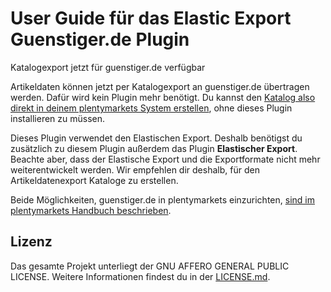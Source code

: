 # User Guide für das Elastic Export Guenstiger.de Plugin

<div class="alert alert-info" role="alert">
Katalogexport jetzt für guenstiger.de verfügbar
 
Artikeldaten können jetzt per Katalogexport an guenstiger.de übertragen werden. Dafür wird kein Plugin mehr benötigt. Du kannst den <a href="https://knowledge.plentymarkets.com/de-de/manual/main/maerkte/guenstiger-de.html#catalogue-export" target="_blank">Katalog also direkt in deinem plentymarkets System erstellen</a>, ohne dieses Plugin installieren zu müssen.
 
Dieses Plugin verwendet den Elastischen Export. Deshalb benötigst du zusätzlich zu diesem Plugin außerdem das Plugin **Elastischer Export**. Beachte aber, dass der Elastische Export und die Exportformate nicht mehr weiterentwickelt werden. Wir empfehlen dir deshalb, für den Artikeldatenexport Kataloge zu erstellen.
 
Beide Möglichkeiten, guenstiger.de in plentymarkets einzurichten, <a href="https://knowledge.plentymarkets.com/de-de/manual/main/maerkte/guenstiger-de.html" target="_blank">sind im plentymarkets Handbuch beschrieben</a>.
</div>

## Lizenz

Das gesamte Projekt unterliegt der GNU AFFERO GENERAL PUBLIC LICENSE. Weitere Informationen findest du in der [LICENSE.md](https://github.com/plentymarkets/plugin-elastic-export-guenstiger-de/blob/master/LICENSE.md).
